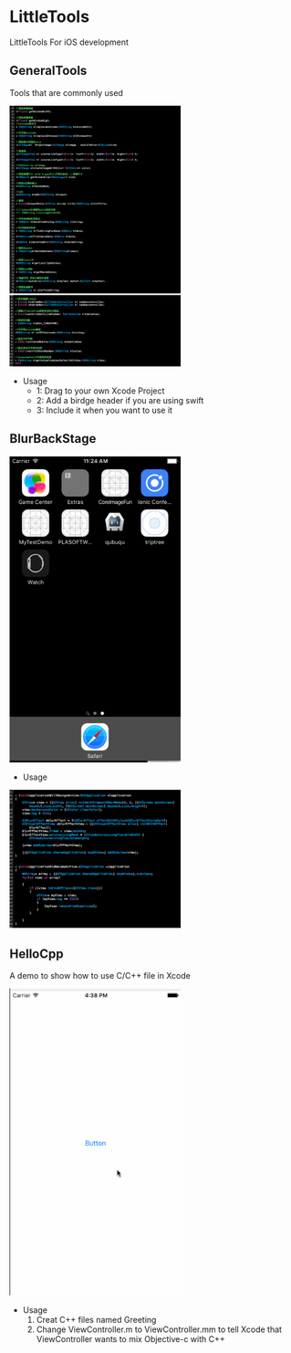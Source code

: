 # LittleTools
LittleTools For iOS development

##	GeneralTools
Tools that are commonly used

<img src="GeneralTools/demo1.png" alt="Drawing" style="width: 300px;"/>

<img src="GeneralTools/demo2.png" alt="Drawing" style="width: 300px;"/>

* Usage
	*	1: Drag to your own Xcode Project
	*	2: Add a birdge header if you are using swift
	*	3: Include it when you want to use it

## BlurBackStage

<img src="BlurBackStage/BlurBackStageDemo.gif" alt="Drawing" style="width: 300px;"/>


*  Usage

<img src="BlurBackStage/thumbnail.png" alt="Drawing" style="width: 300px;"/>


## HelloCpp
A demo to show how to use C/C++ file in Xcode

<img src="HelloCpp/hellocppdemo.gif" alt="Drawing" style="width: 300px;"/>

* Usage
	1.	Creat C++ files named Greeting
	2.	Change ViewController.m to ViewController.mm to tell Xcode that ViewController wants to mix Objective-c with C++
	